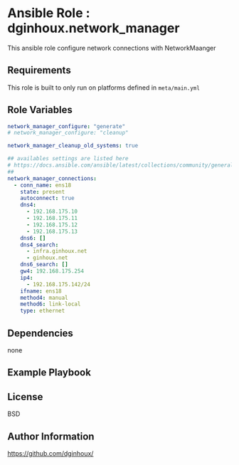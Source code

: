 Ansible Role : dginhoux.network_manager
=========

This ansible role configure network connections with NetworkMaanger


Requirements
------------

This role is built to only run on platforms defined in `meta/main.yml`


Role Variables
--------------

```yaml
network_manager_configure: "generate"
# network_manager_configure: "cleanup"

network_manager_cleanup_old_systems: true

## availables settings are listed here
# https://docs.ansible.com/ansible/latest/collections/community/general/nmcli_module.html
##
network_manager_connections:
  - conn_name: ens18
    state: present
    autoconnect: true
    dns4:
      - 192.168.175.10
      - 192.168.175.11
      - 192.168.175.12
      - 192.168.175.13
    dns6: []
    dns4_search:
      - infra.ginhoux.net
      - ginhoux.net
    dns6_search: []
    gw4: 192.168.175.254
    ip4:
      - 192.168.175.142/24
    ifname: ens18
    method4: manual
    method6: link-local
    type: ethernet
```



Dependencies
------------

none


Example Playbook
----------------



License
-------

BSD


Author Information
------------------

https://github.com/dginhoux/

